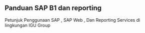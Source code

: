## Panduan SAP B1 dan reporting
 

Petunjuk Penggunaan SAP , SAP Web , Dan Reporting Services di lingkungan IGU Group
 


